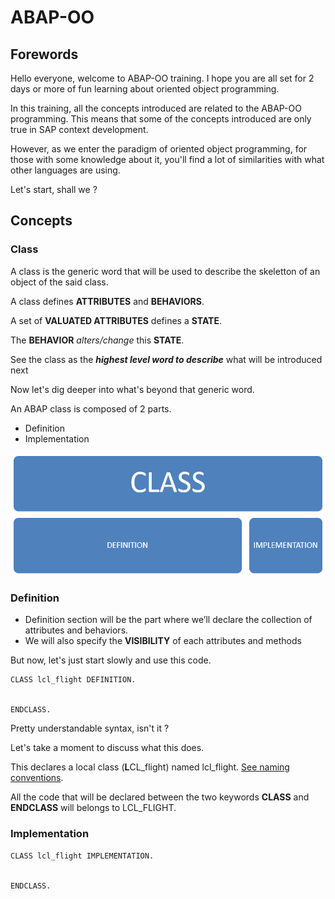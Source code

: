 # ABAP-OO

## Forewords
Hello everyone, welcome to ABAP-OO training. I hope you are all set for 2 days or more of fun learning about oriented object programming.

In this training, all the concepts introduced are related to the ABAP-OO programming. This means that some of the concepts introduced are only true in SAP context development.

However, as we enter the paradigm of oriented object programming, for those with some knowledge about it, you'll find a lot of similarities with what other languages are using.

Let's start, shall we ?
## Concepts

### Class
A class is the generic word that will be used to describe the skeletton of an object of the said class.

A class defines **ATTRIBUTES** and **BEHAVIORS**.

A set of **VALUATED ATTRIBUTES** defines a **STATE**.

The **BEHAVIOR** _alters/change_ this **STATE**.

See the class as the ***highest level word to describe*** what will be introduced next

Now let's dig deeper into what's beyond that generic word.

An ABAP class is composed of 2 parts.
- Definition 
- Implementation

![Class definition implementation](img/Class_Definition_Implementation.PNG)

### Definition

-	Definition section will be the part where we’ll declare the collection of attributes and behaviors.
-	We will also specify the **VISIBILITY** of each attributes and methods

But now, let's just start slowly and use this code.
```
CLASS lcl_flight DEFINITION.


ENDCLASS.
```

Pretty understandable syntax, isn't it ?

Let's take a moment to discuss what this does.

This declares a local class (**L**CL_flight) named lcl_flight. [See naming conventions](NamingConventions.md).

All the code that will be declared between the two keywords **CLASS** and **ENDCLASS** will belongs to LCL_FLIGHT.

### Implementation
```
CLASS lcl_flight IMPLEMENTATION.


ENDCLASS.
```
